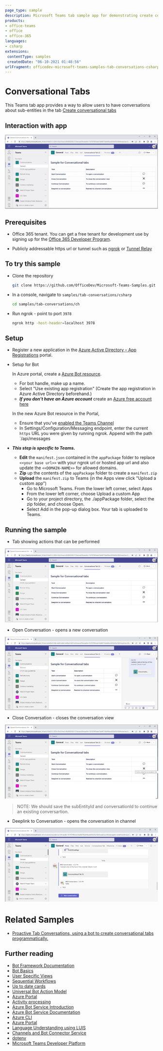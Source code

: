 ```yaml
---
page_type: sample
description: Microsoft Teams tab sample app for demonstrating create conversation tab
products:
- office-teams
- office
- office-365
languages:
- csharp
extensions:
 contentType: samples
 createdDate: "06-10-2021 01:48:56"
urlFragment: officedev-microsoft-teams-samples-tab-conversations-csharp
---
```


# Conversational Tabs

This Teams tab app provides a way to allow users to have conversations about sub-entities in the tab [Create conversational tabs](https://docs.microsoft.com/en-us/microsoftteams/platform/tabs/how-to/conversational-tabs?view=msteams-client-js-latest#continue-a-conversation)

## Interaction with app

![TabConversationModule](TabConversation/Images/tabconversationmodule.gif)

## Prerequisites

- Office 365 tenant. You can get a free tenant for development use by signing up for the [Office 365 Developer Program](https://developer.microsoft.com/en-us/microsoft-365/dev-program).

- Publicly addressable https url or tunnel such as [ngrok](https://ngrok.com/) or [Tunnel Relay](https://github.com/OfficeDev/microsoft-teams-tunnelrelay) 

## To try this sample

- Clone the repository

    ```bash
    git clone https://github.com/OfficeDev/Microsoft-Teams-Samples.git
    ```

- In a console, navigate to `samples/tab-conversations/csharp`

    ```bash
    cd samples/tab-conversations/ch
    ```

- Run ngrok - point to port `3978`

    ```bash
    ngrok http -host-header=localhost 3978
    ```
 ## Setup
 
- Register a new application in the [Azure Active Directory – App Registrations](https://go.microsoft.com/fwlink/?linkid=2083908) portal.
- Setup for Bot

   In Azure portal, create a [Azure Bot resource](https://docs.microsoft.com/en-us/azure/bot-service/bot-service-quickstart-registration).
    - For bot handle, make up a name.
    - Select "Use existing app registration" (Create the app registration in Azure Active Directory beforehand.)
    - __*If you don't have an Azure account*__ create an [Azure free account here](https://azure.microsoft.com/en-us/free/)
    
   In the new Azure Bot resource in the Portal, 
    - Ensure that you've [enabled the Teams Channel](https://learn.microsoft.com/en-us/azure/bot-service/channel-connect-teams?view=azure-bot-service-4.0)
    - In Settings/Configuration/Messaging endpoint, enter the current `https` URL you were given by running ngrok. Append with the path `/api/messages
- __*This step is specific to Teams.*__
    - **Edit** the `manifest.json` contained in the  `appPackage` folder to replace `<<your base url>>` with your ngrok url or hosted app url and also update the `<<DOMAIN-NAME>>` for allowed domains.
    - **Zip** up the contents of the `appPackage` folder to create a `manifest.zip`
    - **Upload** the `manifest.zip` to Teams (in the Apps view click "Upload a custom app")
         - Go to Microsoft Teams. From the lower left corner, select Apps
         - From the lower left corner, choose Upload a custom App
         - Go to your project directory, the ./appPackage folder, select the zip folder, and choose Open.
         - Select Add in the pop-up dialog box. Your tab is uploaded to Teams.
         
## Running the sample

- Tab showing actions that can be performed

![Actions Page](TabConversation/Images/sampleaction.png)

- Open Conversation - opens a new conversation

![Open Conversation](TabConversation/Images/continues.png)

- Close Conversation - closes the conversation view

![Close Conversation](TabConversation/Images/closes.png)


> NOTE: We should save the subEntityId and conversationId to continue an existing conversartion.
- Deeplink to Conversation - opens the conversation in channel

![Deeplink to Conversation](TabConversation/images/deeplink.png)

# Related Samples
- [Proactive Tab Conversations, using a bot to create conversational tabs programmatically.](.\\..\\..\\bot-tab-conversations\csharp\README.md)

## Further reading

- [Bot Framework Documentation](https://docs.botframework.com)
- [Bot Basics](https://docs.microsoft.com/azure/bot-service/bot-builder-basics?view=azure-bot-service-4.0)
- [User Specific Views](https://docs.microsoft.com/en-us/microsoftteams/platform/task-modules-and-cards/cards/universal-actions-for-adaptive-cards/user-specific-views)
- [Sequential Workflows](https://docs.microsoft.com/en-us/microsoftteams/platform/task-modules-and-cards/cards/universal-actions-for-adaptive-cards/sequential-workflows)
- [Up to date cards](https://docs.microsoft.com/en-us/microsoftteams/platform/task-modules-and-cards/cards/universal-actions-for-adaptive-cards/up-to-date-views)
- [Universal Bot Action Model](https://docs.microsoft.com/en-us/adaptive-cards/authoring-cards/universal-action-model#actionexecute)
- [Azure Portal](https://portal.azure.com)
- [Activity processing](https://docs.microsoft.com/en-us/azure/bot-service/bot-builder-concept-activity-processing?view=azure-bot-service-4.0)
- [Azure Bot Service Introduction](https://docs.microsoft.com/azure/bot-service/bot-service-overview-introduction?view=azure-bot-service-4.0)
- [Azure Bot Service Documentation](https://docs.microsoft.com/azure/bot-service/?view=azure-bot-service-4.0)
- [Azure CLI](https://docs.microsoft.com/cli/azure/?view=azure-cli-latest)
- [Azure Portal](https://portal.azure.com)
- [Language Understanding using LUIS](https://docs.microsoft.com/en-us/azure/cognitive-services/luis/)
- [Channels and Bot Connector Service](https://docs.microsoft.com/en-us/azure/bot-service/bot-concepts?view=azure-bot-service-4.0)
- [dotenv](https://www.npmjs.com/package/dotenv)
- [Microsoft Teams Developer Platform](https://docs.microsoft.com/en-us/microsoftteams/platform/)

